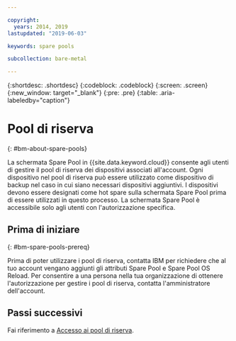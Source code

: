 ```yaml
---

copyright:
  years: 2014, 2019
lastupdated: "2019-06-03"

keywords: spare pools

subcollection: bare-metal

---
```


{:shortdesc: .shortdesc}
{:codeblock: .codeblock}
{:screen: .screen}
{:new_window: target="_blank"}
{:pre: .pre}
{:table: .aria-labeledby="caption"}


# Pool di riserva
{: #bm-about-spare-pools}

La schermata Spare Pool in {{site.data.keyword.cloud}} consente agli utenti di gestire il pool di riserva dei dispositivi associati all'account. Ogni dispositivo nel pool di riserva può essere utilizzato come dispositivo di backup nel caso in cui siano necessari dispositivi aggiuntivi. I dispositivi devono essere designati come hot spare sulla schermata Spare Pool prima di essere utilizzati in questo processo. La schermata Spare Pool è accessibile solo agli utenti con l'autorizzazione specifica.

## Prima di iniziare
{: #bm-spare-pools-prereq}

Prima di poter utilizzare i pool di riserva, contatta IBM per richiedere che al tuo account vengano aggiunti gli attributi Spare Pool e Spare Pool OS Reload.
Per consentire a una persona nella tua organizzazione di ottenere l'autorizzazione per gestire i pool di riserva, contatta l'amministratore dell'account.

## Passi successivi
Fai riferimento a [Accesso ai pool di riserva](/docs/bare-metal?topic=bare-metal-access-spare-pools).
